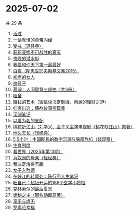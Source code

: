 # 2025-07-02

共 29 条

<!-- BEGIN WEREAD -->
<!-- 最后更新时间 2025-07-02 10:09:38 +0800 -->
1. [活过](https://weread.qq.com/web/bookDetail/6d832730813ab9f00g015126)
1. [一读就懂的黄帝内经](https://weread.qq.com/web/bookDetail/44f32770813aba129g014930)
1. [受戒（轻经典）](https://weread.qq.com/web/bookDetail/fc732220813ab9bfdg011d40)
1. [莉莉亚娜不可战胜的夏天](https://weread.qq.com/web/bookDetail/96632e30813aba15eg019c97)
1. [夜晚的潜水艇](https://weread.qq.com/web/bookDetail/93e32750813ab7dd0g0169dc)
1. [我要和你天下第一最最好](https://weread.qq.com/web/bookDetail/a0e32c60813aba117g016f6a)
1. [白夜（陀思妥耶夫斯基文集2015）](https://weread.qq.com/web/bookDetail/fc63252071e55ad9fc6f8d7)
1. [初老的女人](https://weread.qq.com/web/bookDetail/31832ad0813aba13eg01342b)
1. [血孩子](https://weread.qq.com/web/bookDetail/38032c60813ab9befg0176de)
1. [蔡澜：人间智慧三部曲（共3册）](https://weread.qq.com/web/bookDetail/742320d0813ab8ff9g01995b)
1. [哑舍](https://weread.qq.com/web/bookDetail/659321d075f86bc6g0167ed)
1. [赚钱的艺术（微信读书定制版，蔡澜的理财之道）](https://weread.qq.com/web/bookDetail/1fe32b60813ab9052g011c9e)
1. [红杏出逃：情欲故事短篇集](https://weread.qq.com/web/bookDetail/5f9323c0813ab9faeg01613e)
1. [深渊笔记](https://weread.qq.com/web/bookDetail/37432710813aba127g01761f)
1. [以爱为名的支配](https://weread.qq.com/web/bookDetail/7be320b0813ab93f4g019416)
1. [桃花折江山（刘学义、孟子义主演电视剧《桃花映江山》原著）](https://weread.qq.com/web/bookDetail/cd3326d0717c3e36cd3a199)
1. [地久天长（轻经典）](https://weread.qq.com/web/bookDetail/c3832400813ab9ec0g013d0e)
1. [5.5小时：中国网民的数字沉溺与脑腐危机（轻观察）](https://weread.qq.com/web/bookDetail/97a32ca0813ab9fa9g011104)
1. [生育制度](https://weread.qq.com/web/bookDetail/f9132af07165a293f91a6ec)
1. [看世界（2025年第13期）](https://weread.qq.com/web/bookDetail/a5532f50813aba165g019883)
1. [为奴隶的母亲（轻经典）](https://weread.qq.com/web/bookDetail/490320b0813ab9c31g018f6f)
1. [我决定活得有趣](https://weread.qq.com/web/bookDetail/4b0327105dd6dc4b003bbc5)
1. [女子入殓师](https://weread.qq.com/web/bookDetail/da9327c0813ab9b69g0107d3)
1. [在峡江的转弯处：陈行甲人生笔记](https://weread.qq.com/web/bookDetail/bca326a0813ab8f5ag016fc1)
1. [旺自己：超级开运的188个玄学小妙招](https://weread.qq.com/web/bookDetail/edb321d0813aba0efg01605a)
1. [克林索尔的最后夏天](https://weread.qq.com/web/bookDetail/2eb32580813aba09dg01940c)
1. [诡秘之主（同名动画原著）](https://weread.qq.com/web/bookDetail/704322a0713e6ca8704cb24)
1. [享乐与虚无](https://weread.qq.com/web/bookDetail/43a32aa0813aba117g0130e2)
1. [罗素论幸福](https://weread.qq.com/web/bookDetail/b7832260726ab7d5b787cb2)
<!-- END WEREAD -->